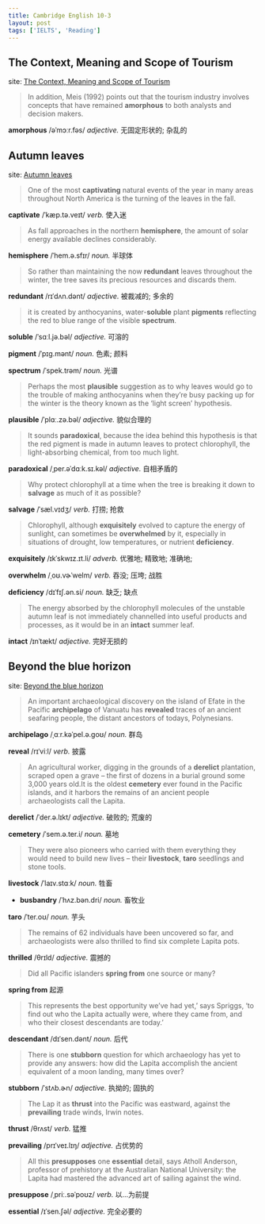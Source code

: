 ```yaml
---
title: Cambridge English 10-3
layout: post
tags: ['IELTS', 'Reading']
---
```


## The Context, Meaning and Scope of Tourism

site: [The Context, Meaning and Scope of Tourism](https://mini-ielts.com/440/reading/the-context-meaning-and-scope-of-tourism)

> In addition, Meis (1992) points out that the tourism industry involves concepts that have remained **amorphous** to both analysts and decision makers.

**amorphous** /əˈmɔːr.fəs/ *adjective.* 无固定形状的; 杂乱的

## Autumn leaves

site: [Autumn leaves](https://mini-ielts.com/441/reading/autumn-leaves)

> One of the most **captivating** natural events of the year in many areas throughout North America is the turning of the leaves in the fall.

**captivate** /ˈkæp.tə.veɪt/ *verb.* 使入迷

> As fall approaches in the northern **hemisphere**, the amount of solar energy available declines considerably.

**hemisphere** /ˈhem.ə.sfɪr/ *noun.* 半球体

> So rather than maintaining the now **redundant** leaves throughout the winter, the tree saves its precious resources and discards them.

**redundant** /rɪˈdʌn.dənt/ *adjective.* 被裁减的; 多余的

> it is created by anthocyanins, water-**soluble** plant **pigments** reflecting the red to blue range of the visible **spectrum**.

**soluble** /ˈsɑːl.jə.bəl/ *adjective.* 可溶的

**pigment** /ˈpɪɡ.mənt/ *noun.* 色素; 颜料

**spectrum** /ˈspek.trəm/ *noun.* 光谱

> Perhaps the most **plausible** suggestion as to why leaves would go to the trouble of making anthocyanins when they’re busy packing up for the winter is the theory known as the ‘light screen’ hypothesis.

**plausible** /ˈplɑː.zə.bəl/ *adjective.* 貌似合理的

> It sounds **paradoxical**, because the idea behind this hypothesis is that the red pigment is made in autumn leaves to protect chlorophyll, the light-absorbing chemical, from too much light.

**paradoxical** /ˌper.əˈdɑːk.sɪ.kəl/ *adjective.* 自相矛盾的

> Why protect chlorophyll at a time when the tree is breaking it down to **salvage** as much of it as possible?

**salvage** /ˈsæl.vɪdʒ/ *verb.* 打捞; 抢救

> Chlorophyll, although **exquisitely** evolved to capture the energy of sunlight, can sometimes be **overwhelmed** by it, especially in situations of drought, low temperatures, or nutrient **deficiency**.

**exquisitely** /ɪkˈskwɪz.ɪt.li/ *adverb.* 优雅地; 精致地; 准确地;

**overwhelm** /ˌoʊ.vɚˈwelm/ *verb.* 吞没; 压垮; 战胜

**deficiency** /dɪˈfɪʃ.ən.si/ *noun.* 缺乏; 缺点

> The energy absorbed by the chlorophyll molecules of the unstable autumn leaf is not immediately channelled into useful products and processes, as it would be in an **intact** summer leaf.

**intact** /ɪnˈtækt/ *adjective.* 完好无损的

## Beyond the blue horizon

site: [Beyond the blue horizon](https://mini-ielts.com/442/reading/beyond-the-blue-horizon)

> An important archaeological discovery on the island of Efate in the Pacific **archipelago** of Vanuatu has **revealed** traces of an ancient seafaring people, the distant ancestors of todays, Polynesians.

**archipelago** /ˌɑːr.kəˈpel.ə.ɡoʊ/ *noun.* 群岛

**reveal** /rɪˈviːl/ *verb.* 披露

> An agricultural worker, digging in the grounds of a **derelict** plantation, scraped open a grave – the first of dozens in a burial ground some 3,000 years old.It is the oldest **cemetery** ever found in the Pacific islands, and it harbors the remains of an ancient people archaeologists call the Lapita.

**derelict** /ˈder.ə.lɪkt/ *adjective.* 破败的; 荒废的

**cemetery** /ˈsem.ə.ter.i/ *noun.* 墓地

> They were also pioneers who carried with them everything they would need to build new lives – their **livestock**, **taro** seedlings and stone tools.

**livestock** /ˈlaɪv.stɑːk/ *noun.* 牲畜

- **busbandry** /ˈhʌz.bən.dri/ *noun.* 畜牧业

**taro** /ˈter.oʊ/ *noun.* 芋头

> The remains of 62 individuals have been uncovered so far, and archaeologists were also thrilled to find six complete Lapita pots.

**thrilled** /θrɪld/ *adjective.* 震撼的

> Did all Pacific islanders **spring from** one source or many?

**spring from** 起源

> This represents the best opportunity we’ve had yet,’ says Spriggs, ‘to find out who the Lapita actually were, where they came from, and who their closest descendants are today.’

**descendant** /dɪˈsen.dənt/ *noun.* 后代

>  There is one **stubborn** question for which archaeology has yet to provide any answers: how did the Lapita accomplish the ancient equivalent of a moon landing, many times over?

**stubborn** /ˈstʌb.ɚn/ *adjective.* 执拗的; 固执的

> The Lap it as **thrust** into the Pacific was eastward, against the **prevailing** trade winds, Irwin notes.

**thrust** /θrʌst/ *verb.* 猛推

**prevailing** /prɪˈveɪ.lɪŋ/ *adjective.* 占优势的

> All this **presupposes** one **essential** detail, says Atholl Anderson, professor of prehistory at the Australian National University: the Lapita had mastered the advanced art of sailing against the wind.

**presuppose** /ˌpriː.səˈpoʊz/ *verb.* 以...为前提

**essential** /ɪˈsen.ʃəl/ *adjective.* 完全必要的

